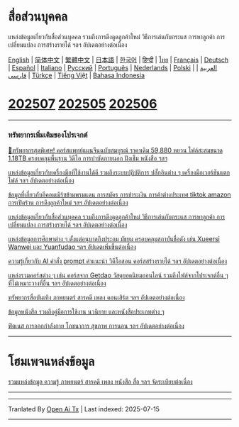 # สื่อส่วนบุคคล
แหล่งข้อมูลเกี่ยวกับสื่อส่วนบุคคล รวมถึงการดึงดูดลูกค้าใหม่ วิธีการเล่นกับกระแส การหาลูกค้า การเปลี่ยนแปลง การสร้างรายได้ ฯลฯ อัปเดตอย่างต่อเนื่อง

[English](https://openaitx.github.io/view.html?user=mswnlz&project=self-media&lang=en) | [简体中文](https://openaitx.github.io/view.html?user=mswnlz&project=self-media&lang=zh-CN) | [繁體中文](https://openaitx.github.io/view.html?user=mswnlz&project=self-media&lang=zh-TW) | [日本語](https://openaitx.github.io/view.html?user=mswnlz&project=self-media&lang=ja) | [한국어](https://openaitx.github.io/view.html?user=mswnlz&project=self-media&lang=ko) | [हिन्दी](https://openaitx.github.io/view.html?user=mswnlz&project=self-media&lang=hi) | [ไทย](https://openaitx.github.io/view.html?user=mswnlz&project=self-media&lang=th) | [Français](https://openaitx.github.io/view.html?user=mswnlz&project=self-media&lang=fr) | [Deutsch](https://openaitx.github.io/view.html?user=mswnlz&project=self-media&lang=de) | [Español](https://openaitx.github.io/view.html?user=mswnlz&project=self-media&lang=es) | [Italiano](https://openaitx.github.io/view.html?user=mswnlz&project=self-media&lang=it) | [Русский](https://openaitx.github.io/view.html?user=mswnlz&project=self-media&lang=ru) | [Português](https://openaitx.github.io/view.html?user=mswnlz&project=self-media&lang=pt) | [Nederlands](https://openaitx.github.io/view.html?user=mswnlz&project=self-media&lang=nl) | [Polski](https://openaitx.github.io/view.html?user=mswnlz&project=self-media&lang=pl) | [العربية](https://openaitx.github.io/view.html?user=mswnlz&project=self-media&lang=ar) | [فارسی](https://openaitx.github.io/view.html?user=mswnlz&project=self-media&lang=fa) | [Türkçe](https://openaitx.github.io/view.html?user=mswnlz&project=self-media&lang=tr) | [Tiếng Việt](https://openaitx.github.io/view.html?user=mswnlz&project=self-media&lang=vi) | [Bahasa Indonesia](https://openaitx.github.io/view.html?user=mswnlz&project=self-media&lang=id)



# [202507](https://raw.githubusercontent.com/mswnlz/self-media/main/202507.md) [202505](https://raw.githubusercontent.com/mswnlz/self-media/main/202505.md) [202506](https://raw.githubusercontent.com/mswnlz/self-media/main/202506.md)

---------------
### ทรัพยากรเพิ่มเติมของโปรเจกต์

[🎁ทรัพยากรสุดพิเศษ! คอร์สแพทย์แผนจีนฉบับสมบูรณ์ ราคาเดิม 59,880 หยวน ไฟล์สะสมขนาด 1.18TB ครอบคลุมพื้นฐาน วิดีโอ การบำบัดภายนอก ฝังเข็ม หนังสือ ฯลฯ](https://github.com/mswnlz/chinese-traditional)

[แหล่งข้อมูลเกี่ยวกับเครื่องมือที่ใช้งานได้ดี รวมถึงระบบปฏิบัติการ ปลั๊กอินต่าง ๆ เครื่องมือเวอร์ชันแตกไฟล์ ฯลฯ อัปเดตอย่างต่อเนื่อง](https://github.com/mswnlz/tools)


[ข้อมูลที่เกี่ยวกับอีคอมเมิร์ซข้ามพรมแดน การสมัคร การชำระเงิน การค้าต่างประเทศ tiktok amazon การเปิดร้าน การดึงลูกค้าใหม่ ฯลฯ อัปเดตอย่างต่อเนื่อง](https://github.com/mswnlz/cross-border)

[แหล่งข้อมูลเกี่ยวกับสื่อส่วนบุคคล รวมถึงการดึงดูดลูกค้าใหม่ วิธีการเล่นกับกระแส การหาลูกค้า การเปลี่ยนแปลง การสร้างรายได้ ฯลฯ อัปเดตอย่างต่อเนื่อง](https://github.com/mswnlz/self-media)

[ แหล่งข้อมูลการศึกษาต่าง ๆ ตั้งแต่อนุบาลถึงประถม มัธยม ครอบคลุมสถาบันชื่อดัง เช่น Xueersi Wanwei และ Yuanfudao ฯลฯ อัปเดตเพิ่มขึ้นต่อเนื่อง](https://github.com/mswnlz/edu-knowlege)

[ความรู้เกี่ยวกับ AI คำสั่ง prompt คำแนะนำ วิดีโอสอน คอร์สสร้างรายได้ ฯลฯ อัปเดตอย่างต่อเนื่อง](https://github.com/mswnlz/AIknowledge)

[แหล่งรวมคอร์สต่าง ๆ เช่น คอร์สจาก Getdao วัสดุยอดนิยมออนไลน์ รวมถึงไฟล์จากโปรเจกต์อื่น ๆ ที่ไม่เหมาะวางที่อื่น ฯลฯ อัปเดตอย่างต่อเนื่อง](https://github.com/mswnlz/curriculum)

[ทรัพยากรสื่อบันเทิง ภาพยนตร์ สารคดี เพลง คอนเสิร์ต ฯลฯ อัปเดตอย่างต่อเนื่อง](https://github.com/mswnlz/movies)

[ข้อมูลหนังสือ รวมถึงคู่มือการใช้งาน นวนิยาย และหนังสือประเภทต่าง ๆ](https://github.com/mswnlz/book)


[ฟิตเนส การออกกำลังกาย โภชนาการ สุขภาพ การนอน ฯลฯ อัปเดตอย่างต่อเนื่อง](https://github.com/mswnlz/healthy)


---------------

# โฮมเพจแหล่งข้อมูล
[รวมแหล่งข้อมูล ความรู้ ภาพยนตร์ สารคดี เพลง หนังสือ สื่อ ฯลฯ จัดระเบียบต่อเนื่อง](https://github.com/mswnlz)

---------------


---

Tranlated By [Open Ai Tx](https://github.com/OpenAiTx/OpenAiTx) | Last indexed: 2025-07-15

---